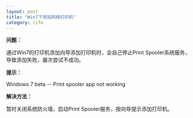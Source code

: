 ```yaml
---
layout: post
title: "Win7下添加网络打印机"
category: life
---
```


**问题：**

通过Win7的打印机添加向导添加打印机时，会自己停止Print Spooler系统服务，导致添加失败，屡次尝试不成功。

**提示：**

Windows 7 beta -- Print spooler app not working

**解决方法：**

暂时关闭系统防火墙，启动Print Spooler服务，按向导提示添加打印机。

